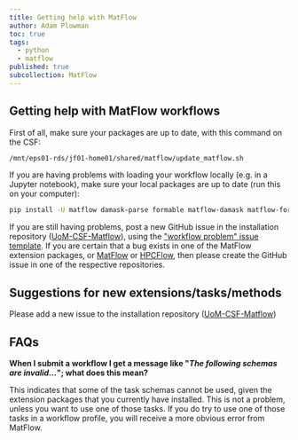 ```yaml
---
title: Getting help with MatFlow
author: Adam Plowman
toc: true
tags:
  - python
  - matflow
published: true
subcollection: MatFlow
---
```


## Getting help with MatFlow workflows

First of all, make sure your packages are up to date, with this command on the CSF:

```bash
/mnt/eps01-rds/jf01-home01/shared/matflow/update_matflow.sh
```

If you are having problems with loading your workflow locally (e.g. in a Jupyter notebook), make sure your local packages are up to date (run this on your computer):

```bash
pip install -U matflow damask-parse formable matflow-damask matflow-formable matflow-defdap matflow-mtex matflow-neper matflow-demo-extension
```

If you are still having problems, post a new GitHub issue in the installation repository ([UoM-CSF-Matflow](https://github.com/LightForm-group/UoM-CSF-matflow)), using the ["workflow problem" issue template](https://github.com/LightForm-group/UoM-CSF-matflow/issues/new/choose). If you are certain that a bug exists in one of the MatFlow extension packages, or [MatFlow](https://github.com/LightForm-group/matflow) or [HPCFlow](https://github.com/LightForm-group/hpcflow), then please create the GitHub issue in one of the respective repositories.

## Suggestions for new extensions/tasks/methods

Please add a new issue to the installation repository ([UoM-CSF-Matflow](https://github.com/LightForm-group/UoM-CSF-matflow))

## FAQs
**When I submit a workflow I get a message like "*The following schemas are invalid...*"; what does this mean?**

This indicates that some of the task schemas cannot be used, given the extension packages that you currently have installed. This is not a problem, unless you want to use one of those tasks. If you do try to use one of those tasks in a workflow profile, you will receive a more obvious error from MatFlow.
